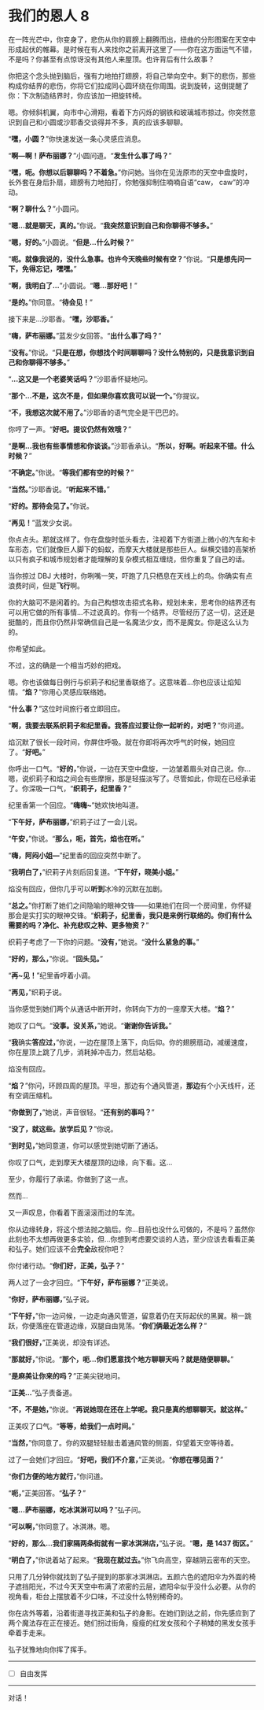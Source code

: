 # 我们的恩人 8

在一阵光芒中，你变身了，悲伤从你的肩膀上翻腾而出，扭曲的分形图案在天空中形成起伏的帷幕。是时候在有人来找你之前离开这里了——你在这方面运气不错，不是吗？你甚至有点惊讶没有其他人来屋顶。也许背后有什么故事？

你把这个念头抛到脑后，强有力地拍打翅膀，将自己举向空中。剩下的悲伤，那些构成你结界的悲伤，你将它们拉成同心圆环绕在你周围。说到旋转，这倒提醒了你：下次制造结界时，你应该加一把旋转椅。

嗯。你倾斜机翼，向市中心滑翔，看着下方闪烁的钢铁和玻璃城市掠过。你突然意识到自己和小圆或沙耶香交谈得并不多，真的应该多聊聊。

“**嘿，小圆？**”你快速发送一条心灵感应消息。

“**啊—啊！萨布丽娜？**”小圆问道。“**发生什么事了吗？**”

“**嘿，呃。你想以后聊聊吗？不着急。**”你问她。当你在见泷原市的天空中盘旋时，长外套在身后扑扇，翅膀有力地拍打，你勉强抑制住喃喃自语“caw， caw”的冲动。

“**啊？聊什么？**”小圆问。

“**嗯...就是聊天，真的。**”你说。“**我突然意识到自己和你聊得不够多。**”

“**嗯，好的。**”小圆说。“**但是...什么时候？**”

“**呃。就像我说的，没什么急事。**也许**今天晚些时候有空？**”你说。“**只是想先问一下，免得忘记，嘿嘿。**”

“**啊，我明白了...**”小圆说。“**嗯...那好吧！**”

“**是的。**”你同意。“**待会见！**”

接下来是...沙耶香。“**嘿，沙耶香。**”

“**嗨，萨布丽娜。**”蓝发少女回答。“**出什么事了吗？**”

“**没有。**”你说。“**只是在想，你想找个时间聊聊吗？没什么特别的，只是我意识到自己和你聊得不够多。**”

“**...这又是一个老婆笑话吗？**”沙耶香怀疑地问。

“**那个...不是，这次不是，但如果你喜欢我可以说一个。**”你提议。

“**不，我想这次就不用了。**”沙耶香的语气完全是干巴巴的。

你哼了一声。“**好吧。提议仍然有效哦？**”

“**是啊...我也有些事情想和你谈谈。**”沙耶香承认。“**所以，好啊。听起来不错。什么时候？**”

“**不确定。**”你说。“**等我们都有空的时候？**”

“**当然。**”沙耶香说。“**听起来不错。**”

“**好的。那待会见了。**”你说。

“**再见！**”蓝发少女说。

你点点头。那就这样了。你在盘旋时低头看去，注视着下方街道上微小的汽车和卡车形态，它们就像巨人脚下的蚂蚁，而摩天大楼就是那些巨人。纵横交错的高架桥以只有疯子和城市规划者才能理解的复杂模式相互缠绕，但你重复了自己的话。

当你掠过 DBJ 大楼时，你咧嘴一笑，吓跑了几只栖息在天线上的鸟。你确实有点浪费时间，但是**飞行**啊。

你的大脑可不是闲着的。为自己构想攻击招式名称，规划未来，思考你的结界还有可以用它做的所有事情...不过说真的。你有一个结界。尽管经历了这一切，这还是挺酷的，而且你仍然非常确信自己是一名魔法少女，而不是魔女。你是这么认为的。

你希望如此。

不过，这的确是一个相当巧妙的把戏。

嗯。你也该做每日例行与织莉子和纪里香联络了。这意味着...你也应该让焰知情。“**焰？**”你用心灵感应联络她。

“**什么事？**”这位时间旅行者立即回应。

“**啊，我要去联系织莉子和纪里香。我答应过要让你一起听的，对吧？**”你问道。

焰沉默了很长一段时间，你屏住呼吸。就在你即将再次呼气的时候，她回应了。“**好吧。**”

你呼出一口气。“**好的，**”你说，一边在天空中盘旋，一边皱着眉头对自己说。你...嗯，说织莉子和焰之间会有些摩擦，那是轻描淡写了。尽管如此，你现在已经承诺了。你深吸一口气，“**织莉子，纪里香？**”

纪里香第一个回应。“**嗨嗨~**”她欢快地叫道。

“**下午好，萨布丽娜，**”织莉子过了一会儿说。

“**午安，**”你说。“**那么，呃，首先，焰也在听。**”

“**嗨，阿闷小姐—**”纪里香的回应突然中断了。

“**我明白了，**”织莉子片刻后回复道。“**下午好，晓美小姐。**”

焰没有回应，但你几乎可以**听到**冰冷的沉默在加剧。

“**总之。**”你打断了她们之间隐喻的眼神交锋——如果她们在同一个房间里，你怀疑那会是实打实的眼神交锋。“**织莉子，纪里香，我只是来例行联络的。你们有什么需要的吗？净化、补充悲叹之种、更多物资？**”

织莉子考虑了一下你的问题。“**没有，**”她说。“**没什么紧急的事。**”

“**好的，那么，**”你说。“**回头见。**”

“**再~见！**”纪里香哼着小调。

“**再见，**”织莉子说。

当你感觉到她们两个从通话中断开时，你转向下方的一座摩天大楼。“**焰？**”

她叹了口气。“**没事。没关系，**”她说。“**谢谢你告诉我。**”

“**我**确实**答应过，**”你说，一边在屋顶上落下，向后仰。你的翅膀扇动，减缓速度，你在屋顶上跳了几步，消耗掉冲击力，然后站稳。

焰没有回应。

“**焰？**”你问，环顾四周的屋顶。平坦，那边有个通风管道，**那边**有个小天线杆，还有空调压缩机。

“**你做到了，**”她说，声音很轻。“**还有别的事吗？**”

“**没了，就这些。放学后见？**”你说。

“**到时见，**”她同意道，你可以感觉到她切断了通话。

你叹了口气，走到摩天大楼屋顶的边缘，向下看。这...

至少，你履行了承诺。你做到了这一点。

然而...

又一声叹息，你看着下面滚滚而过的车流。

你从边缘转身，将这个想法抛之脑后。你...目前也没什么可做的，不是吗？虽然你此刻也不太想再做更多实验，但...你想到考虑要交谈的人选，至少应该去看看正美和弘子。她们应该不会**完全**敌视你吧？  

你付诸行动。“**你们好，正美，弘子？**”

两人过了一会才回应。“**下午好，萨布丽娜？**”正美说。

“**你好，萨布丽娜，**”弘子说。  

“**下午好，**”你一边问候，一边走向通风管道，留意着仍在天际起伏的黑翼。稍一跳跃，你便落座在管道边缘，双腿自由晃荡。“**你们俩最近怎么样？**”

“**我们很好，**”正美说，却没有详述。

“**那就好，**”你说。“**那个，呃...你们愿意找个地方聊聊天吗？就是随便聊聊。**” 

“**是麻美让你来的吗？**”正美尖锐地问。

“**正美...**”弘子责备道。

“**不，不是她，**”你说。“**再说她现在还在上学呢。我只是真的想聊聊天。就这样。**”

正美叹了口气。“**等等，给我们一点时间。**”

“**当然，**”你同意了。你的双腿轻轻敲击着通风管的侧面，仰望着天空等待着。

过了一会她们才回应。“**好吧，我们不介意，**”正美说。“**你想在哪见面？**”

“**你们方便的地方就行，**”你问道。

“**呃，**”正美回答。“**弘子？**”

“**嗯...萨布丽娜，吃冰淇淋可以吗？**”弘子问。

“**可以啊，**”你同意了。冰淇淋。嗯。

“**好的，那么...我们家隔两条街就有一家冰淇淋店，**”弘子说。“**嗯，是 1437 街区。**”

“**明白了，**”你说着站了起来。“**我现在就过去。**”你飞向高空，穿越阴云密布的天空。

只用了几分钟你就找到了弘子提到的那家冰淇淋店。五颜六色的遮阳伞为外面的椅子遮挡阳光，不过今天天空中布满了浓密的云层，遮阳伞似乎没什么必要。从你的视角看，柜台上摆放着不少口味，不过没什么特别稀奇的。

你在店外等着，沿着街道寻找正美和弘子的身影。在她们到达之前，你先感应到了两个魔法存在正在接近。她们拐过街角，瘦瘦的红发女孩和个子稍矮的黑发女孩手牵着手走来。  

弘子犹豫地向你挥了挥手。

---

- [ ] 自由发挥

---

对话！
